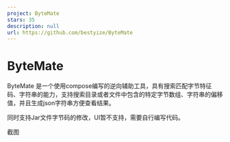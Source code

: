 ```yaml
---
project: ByteMate
stars: 35
description: null
url: https://github.com/bestyize/ByteMate
---
```


ByteMate
========

ByteMate 是一个使用compose编写的逆向辅助工具，具有搜索匹配字节特征码、字符串的能力，支持搜索目录或者文件中包含的特定字节数组、字符串的偏移值，并且生成json字符串方便查看结果。

同时支持Jar文件字节码的修改，UI暂不支持，需要自行编写代码。

截图
